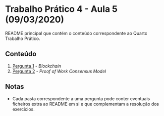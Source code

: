 # Trabalho Prático 4 - Aula 5 (09/03/2020)

README principal que contém o conteúdo correspondente ao Quarto Trabalho Prático.

## Conteúdo

1. [Pergunta 1](https://github.com/uminho-miei-engseg-19-20/Grupo5/tree/master/Trabalhos%20Pr%C3%A1ticos/TP4/P1%20-%20Blockchain) - *Blockchain*
2. [Pergunta 2](https://github.com/uminho-miei-engseg-19-20/Grupo5/tree/master/TP4/P2%20-%20Proof%20of%20Work%20Consensus%20Model) - *Proof of Work Consensus Model*

<p>

## Notas

- Cada pasta correspondente a uma pergunta pode conter eventuais ficheiros extra ao README em si e que complementam a resolução dos exercícios.
